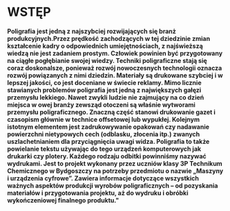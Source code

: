 #  WSTĘP

**Poligrafia jest jedną z najszybciej rozwijających się branż produkcyjnych.Przez prędkość zachodzących w tej dziedzinie zmian kształcenie kadry o odpowiednich umiejętnościach, z najświeższą wiedzą nie jest zadaniem prostym. Człowiek powinien być przygotowany na ciągłe pogłębianie swojej wiedzy.  Techniki poligraficzne stają się coraz doskonalsze, ponieważ rozwój nowoczesnych technologii oznacza rozwój powiązanych z nimi dziedzin. Materiały są drukowane szybciej i w lepszej jakości, co jest doceniane w świecie reklamy. Mimo licznie stawianych problemów poligrafia jest jedną z największych gałęzi przemysłu lekkiego. Nawet zwykli ludzie nie zajmujący na co dzień miejsca w owej branży zewsząd otoczeni są właśnie wytworami przemysłu poligraficznego. Znaczną część stanowi drukowanie gazet i czasopism głównie w technice offsetowej lub wypukłej.
Kolejnym istotnym elementem jest zadrukowywanie opakowań czy nadawanie powierzchni nietypowych cech (odblasku, złocenia itp.) zwanych uszlachetnianiem dla przyciągnięcia uwagi widza. Poligrafia to także powielanie tekstu używając do tego urządzeń komputerowych jak drukarki czy plotery. Każdego rodzaju odbitki powinniśmy nazywać wydrukami. Jest to projekt wykonany przez uczniów klasy 3P Technikum Chemicznego w Bydgoszczy na potrzeby przedmiotu o nazwie „Maszyny i urządzenia cyfrowe”. Zawiera informacje dotyczące wszystkich ważnych aspektów produkcji wyrobów poligraficznych – od pozyskania materiałów i przygotowania projektu, aż do wydruku i obróbki wykończeniowej finalnego produktu."**

